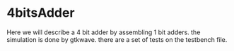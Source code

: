 # 4bitsAdder
Here we will describe a 4 bit adder by assembling 1 bit adders. 
the simulation is done by gtkwave.
there are a set of tests on the testbench file.
